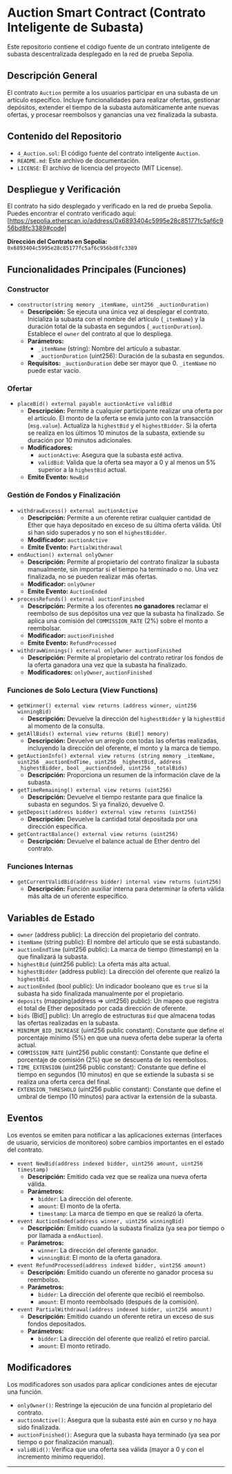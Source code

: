 # Auction Smart Contract (Contrato Inteligente de Subasta)

Este repositorio contiene el código fuente de un contrato inteligente de subasta descentralizada desplegado en la red de prueba Sepolia.

## Descripción General

El contrato `Auction` permite a los usuarios participar en una subasta de un artículo específico. Incluye funcionalidades para realizar ofertas, gestionar depósitos, extender el tiempo de la subasta automáticamente ante nuevas ofertas, y procesar reembolsos y ganancias una vez finalizada la subasta.

## Contenido del Repositorio

* `4_Auction.sol`: El código fuente del contrato inteligente `Auction`.
* `README.md`: Este archivo de documentación.
* `LICENSE`: El archivo de licencia del proyecto (MIT License).

## Despliegue y Verificación

El contrato ha sido desplegado y verificado en la red de prueba Sepolia.
Puedes encontrar el contrato verificado aquí: [https://sepolia.etherscan.io/address/0x6893404c5995e28c85177fc5af6c956bd8fc3389#code]

**Dirección del Contrato en Sepolia:** `0x6893404c5995e28c85177fc5af6c956bd8fc3389`

## Funcionalidades Principales (Funciones)

### Constructor

* `constructor(string memory _itemName, uint256 _auctionDuration)`
    * **Descripción:** Se ejecuta una única vez al desplegar el contrato. Inicializa la subasta con el nombre del artículo (`_itemName`) y la duración total de la subasta en segundos (`_auctionDuration`). Establece el `owner` del contrato al que lo despliega.
    * **Parámetros:**
        * `_itemName` (string): Nombre del artículo a subastar.
        * `_auctionDuration` (uint256): Duración de la subasta en segundos.
    * **Requisitos:** `_auctionDuration` debe ser mayor que 0. `_itemName` no puede estar vacío.

### Ofertar

* `placeBid() external payable auctionActive validBid`
    * **Descripción:** Permite a cualquier participante realizar una oferta por el artículo. El monto de la oferta se envía junto con la transacción (`msg.value`). Actualiza la `highestBid` y el `highestBidder`. Si la oferta se realiza en los últimos 10 minutos de la subasta, extiende su duración por 10 minutos adicionales.
    * **Modificadores:**
        * `auctionActive`: Asegura que la subasta esté activa.
        * `validBid`: Valida que la oferta sea mayor a 0 y al menos un 5% superior a la `highestBid` actual.
    * **Emite Evento:** `NewBid`

### Gestión de Fondos y Finalización

* `withdrawExcess() external auctionActive`
    * **Descripción:** Permite a un oferente retirar cualquier cantidad de Ether que haya depositado en exceso de su última oferta válida. Útil si han sido superados y no son el `highestBidder`.
    * **Modificador:** `auctionActive`
    * **Emite Evento:** `PartialWithdrawal`
* `endAuction() external onlyOwner`
    * **Descripción:** Permite al propietario del contrato finalizar la subasta manualmente, sin importar si el tiempo ha terminado o no. Una vez finalizada, no se pueden realizar más ofertas.
    * **Modificador:** `onlyOwner`
    * **Emite Evento:** `AuctionEnded`
* `processRefunds() external auctionFinished`
    * **Descripción:** Permite a los oferentes **no ganadores** reclamar el reembolso de sus depósitos una vez que la subasta ha finalizado. Se aplica una comisión del `COMMISSION_RATE` (2%) sobre el monto a reembolsar.
    * **Modificador:** `auctionFinished`
    * **Emite Evento:** `RefundProcessed`
* `withdrawWinnings() external onlyOwner auctionFinished`
    * **Descripción:** Permite al propietario del contrato retirar los fondos de la oferta ganadora una vez que la subasta ha finalizado.
    * **Modificadores:** `onlyOwner`, `auctionFinished`

### Funciones de Solo Lectura (View Functions)

* `getWinner() external view returns (address winner, uint256 winningBid)`
    * **Descripción:** Devuelve la dirección del `highestBidder` y la `highestBid` al momento de la consulta.
* `getAllBids() external view returns (Bid[] memory)`
    * **Descripción:** Devuelve un arreglo con todas las ofertas realizadas, incluyendo la dirección del oferente, el monto y la marca de tiempo.
* `getAuctionInfo() external view returns (string memory _itemName, uint256 _auctionEndTime, uint256 _highestBid, address _highestBidder, bool _auctionEnded, uint256 _totalBids)`
    * **Descripción:** Proporciona un resumen de la información clave de la subasta.
* `getTimeRemaining() external view returns (uint256)`
    * **Descripción:** Devuelve el tiempo restante para que finalice la subasta en segundos. Si ya finalizó, devuelve 0.
* `getDeposit(address bidder) external view returns (uint256)`
    * **Descripción:** Devuelve la cantidad total depositada por una dirección específica.
* `getContractBalance() external view returns (uint256)`
    * **Descripción:** Devuelve el balance actual de Ether dentro del contrato.

### Funciones Internas

* `getCurrentValidBid(address bidder) internal view returns (uint256)`
    * **Descripción:** Función auxiliar interna para determinar la oferta válida más alta de un oferente específico.

## Variables de Estado

* `owner` (address public): La dirección del propietario del contrato.
* `itemName` (string public): El nombre del artículo que se está subastando.
* `auctionEndTime` (uint256 public): La marca de tiempo (timestamp) en la que finalizará la subasta.
* `highestBid` (uint256 public): La oferta más alta actual.
* `highestBidder` (address public): La dirección del oferente que realizó la `highestBid`.
* `auctionEnded` (bool public): Un indicador booleano que es `true` si la subasta ha sido finalizada manualmente por el propietario.
* `deposits` (mapping(address => uint256) public): Un mapeo que registra el total de Ether depositado por cada dirección de oferente.
* `bids` (Bid[] public): Un arreglo de estructuras `Bid` que almacena todas las ofertas realizadas en la subasta.
* `MINIMUM_BID_INCREASE` (uint256 public constant): Constante que define el porcentaje mínimo (5%) en que una nueva oferta debe superar la oferta actual.
* `COMMISSION_RATE` (uint256 public constant): Constante que define el porcentaje de comisión (2%) que se descuenta de los reembolsos.
* `TIME_EXTENSION` (uint256 public constant): Constante que define el tiempo en segundos (10 minutos) en que se extiende la subasta si se realiza una oferta cerca del final.
* `EXTENSION_THRESHOLD` (uint256 public constant): Constante que define el umbral de tiempo (10 minutos) para activar la extensión de la subasta.

## Eventos

Los eventos se emiten para notificar a las aplicaciones externas (interfaces de usuario, servicios de monitoreo) sobre cambios importantes en el estado del contrato.

* `event NewBid(address indexed bidder, uint256 amount, uint256 timestamp)`
    * **Descripción:** Emitido cada vez que se realiza una nueva oferta válida.
    * **Parámetros:**
        * `bidder`: La dirección del oferente.
        * `amount`: El monto de la oferta.
        * `timestamp`: La marca de tiempo en que se realizó la oferta.
* `event AuctionEnded(address winner, uint256 winningBid)`
    * **Descripción:** Emitido cuando la subasta finaliza (ya sea por tiempo o por llamada a `endAuction`).
    * **Parámetros:**
        * `winner`: La dirección del oferente ganador.
        * `winningBid`: El monto de la oferta ganadora.
* `event RefundProcessed(address indexed bidder, uint256 amount)`
    * **Descripción:** Emitido cuando un oferente no ganador procesa su reembolso.
    * **Parámetros:**
        * `bidder`: La dirección del oferente que recibió el reembolso.
        * `amount`: El monto reembolsado (después de la comisión).
* `event PartialWithdrawal(address indexed bidder, uint256 amount)`
    * **Descripción:** Emitido cuando un oferente retira un exceso de sus fondos depositados.
    * **Parámetros:**
        * `bidder`: La dirección del oferente que realizó el retiro parcial.
        * `amount`: El monto retirado.

## Modificadores

Los modificadores son usados para aplicar condiciones antes de ejecutar una función.

* `onlyOwner()`: Restringe la ejecución de una función al propietario del contrato.
* `auctionActive()`: Asegura que la subasta esté aún en curso y no haya sido finalizada.
* `auctionFinished()`: Asegura que la subasta haya terminado (ya sea por tiempo o por finalización manual).
* `validBid()`: Verifica que una oferta sea válida (mayor a 0 y con el incremento mínimo requerido).

---

